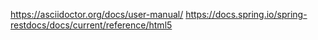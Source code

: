 https://asciidoctor.org/docs/user-manual/
https://docs.spring.io/spring-restdocs/docs/current/reference/html5